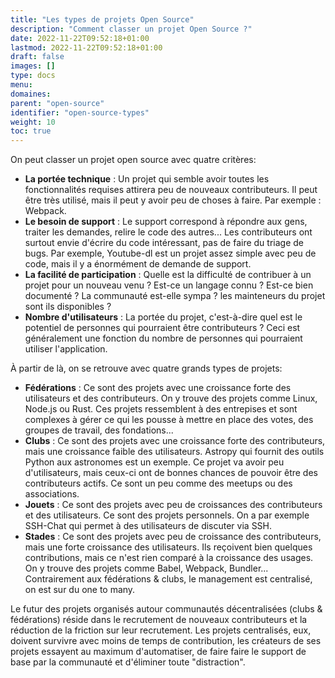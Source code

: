 ```yaml
---
title: "Les types de projets Open Source"
description: "Comment classer un projet Open Source ?"
date: 2022-11-22T09:52:18+01:00
lastmod: 2022-11-22T09:52:18+01:00
draft: false
images: []
type: docs
menu:
domaines:
parent: "open-source"
identifier: "open-source-types"
weight: 10
toc: true
---
```


On peut classer un projet open source avec quatre critères:

- **La portée technique** : Un projet qui semble avoir toutes les fonctionnalités requises attirera peu de nouveaux
  contributeurs. Il peut être très utilisé, mais il peut y avoir peu de choses à faire. Par exemple : Webpack.
- **Le besoin de support** : Le support correspond à répondre aux gens, traiter les demandes, relire le code des
  autres... Les contributeurs ont surtout envie d'écrire du code intéressant, pas de faire du triage de bugs. Par
  exemple, Youtube-dl est un projet assez simple avec peu de code, mais il y a énormément de demande de support.
- **La facilité de participation** : Quelle est la difficulté de contribuer à un projet pour un nouveau venu ? Est-ce un
  langage connu ? Est-ce bien documenté ? La communauté est-elle sympa ? les mainteneurs du projet sont ils disponibles
  ?
- **Nombre d'utilisateurs** : La portée du projet, c'est-à-dire quel est le potentiel de personnes qui pourraient être
  contributeurs ? Ceci est généralement une fonction du nombre de personnes qui pourraient utiliser l'application.

À partir de là, on se retrouve avec quatre grands types de projets:

- **Fédérations** : Ce sont des projets avec une croissance forte des utilisateurs et des contributeurs. On y trouve des
  projets comme Linux, Node.js ou Rust. Ces projets ressemblent à des entrepises et sont complexes à gérer ce qui les
  pousse à mettre en place des votes, des groupes de travail, des fondations...
- **Clubs** : Ce sont des projets avec une croissance forte des contributeurs, mais une croissance faible des
  utilisateurs. Astropy qui fournit des outils Python aux astronomes est un exemple. Ce projet va avoir peu
  d'utilisateurs, mais ceux-ci ont de bonnes chances de pouvoir être des contributeurs actifs. Ce sont un peu comme des
  meetups ou des associations.
- **Jouets** : Ce sont des projets avec peu de croissances des contributeurs et des utilisateurs. Ce sont des projets
  personnels. On a par exemple SSH-Chat qui permet à des utilisateurs de discuter via SSH.
- **Stades** : Ce sont des projets avec peu de croissance des contributeurs, mais une forte croissance des utilisateurs.
  Ils reçoivent bien quelques contributions, mais ce n'est rien comparé à la croissance des usages. On y trouve des
  projets comme Babel, Webpack, Bundler... Contrairement aux fédérations & clubs, le management est centralisé, on est
  sur du one to many.

Le futur des projets organisés autour communautés décentralisées (clubs & fédérations) réside dans le recrutement de
nouveaux contributeurs et la réduction de la friction sur leur recrutement. Les projets centralisés, eux, doivent
survivre avec moins de temps de contribution, les créateurs de ses projets essayent au maximum d'automatiser, de faire
faire le support de base par la communauté et d'éliminer toute "distraction".